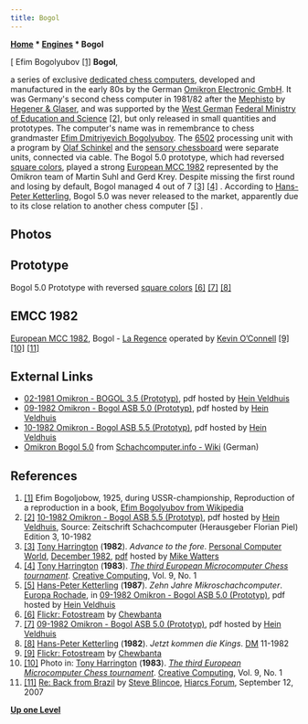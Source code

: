 ```yaml
---
title: Bogol
---
```

**[Home](Home "Home") * [Engines](Engines "Engines") * Bogol**

\[ Efim Bogolyubov <a id="cite-note-1" href="#cite-ref-1">[1]</a>
**Bogol**,

a series of exclusive [dedicated chess computers](Dedicated_Chess_Computers "Dedicated Chess Computers"), developed and manufactured in the early 80s by the German [Omikron Electronic GmbH](index.php?title=Omikron&action=edit&redlink=1 "Omikron (page does not exist)").
It was Germany's second chess computer in 1981/82 after the [Mephisto](</Mephisto_(H)> "Mephisto (H)") by [Hegener & Glaser](Hegener_%26_Glaser "Hegener & Glaser"), and was supported by the [West German](https://en.wikipedia.org/wiki/West_Germany) [Federal Ministry of Education and Science](https://en.wikipedia.org/wiki/Federal_Ministry_of_Education_and_Research_%28Germany%29) <a id="cite-note-2" href="#cite-ref-2">[2]</a>, but only released in small quantities and prototypes. The computer's name was in remembrance to chess grandmaster [Efim Dmitriyevich Bogolyubov](https://en.wikipedia.org/wiki/Efim_Bogoljubov). The [6502](6502 "6502") processing unit with a program by [Olaf Schinkel](index.php?title=Olaf_Schinkel&action=edit&redlink=1 "Olaf Schinkel (page does not exist)") and the [sensory chessboard](Sensory_Board "Sensory Board") were separate units, connected via cable. The Bogol 5.0 prototype, which had reversed [square colors](Color_of_a_Square "Color of a Square"), played a strong [European MCC 1982](European_MCC_1982 "European MCC 1982") represented by the Omikron team of Martin Suhl and Gerd Krey. Despite missing the first round and losing by default, Bogol managed 4 out of 7 <a id="cite-note-3" href="#cite-ref-3">[3]</a> <a id="cite-note-4" href="#cite-ref-4">[4]</a> . According to [Hans-Peter Ketterling](index.php?title=Hans-Peter_Ketterling&action=edit&redlink=1 "Hans-Peter Ketterling (page does not exist)"), Bogol 5.0 was never released to the market, apparently due to its close relation to another chess computer <a id="cite-note-5" href="#cite-ref-5">[5]</a> .

## Photos

## Prototype

[](http://www.flickr.com/photos/10261668@N05/859035770/)
Bogol 5.0 Prototype with reversed [square colors](Color_of_a_Square "Color of a Square") <a id="cite-note-6" href="#cite-ref-6">[6]</a> <a id="cite-note-7" href="#cite-ref-7">[7]</a> <a id="cite-note-8" href="#cite-ref-8">[8]</a>

## EMCC 1982

[](http://www.flickr.com/photos/10261668@N05/with/858204847/)
[European MCC 1982](European_MCC_1982 "European MCC 1982"), Bogol - [La Regence](La_Regence "La Regence") operated by [Kevin O’Connell](Kevin_O%E2%80%99Connell "Kevin O’Connell") <a id="cite-note-9" href="#cite-ref-9">[9]</a> <a id="cite-note-10" href="#cite-ref-10">[10]</a> <a id="cite-note-11" href="#cite-ref-11">[11]</a>

## External Links

- [02-1981 Omikron - BOGOL 3.5 (Prototyp)](http://www.schaakcomputers.nl/hein_veldhuis/database/files/02-1981%20%5BB-2636%5D%20Omikron%20-%20Bogol%20ASB%203.5%20%28Prototyp%29.pdf), pdf hosted by [Hein Veldhuis](Hein_Veldhuis "Hein Veldhuis")
- [09-1982 Omikron - Bogol ASB 5.0 (Prototyp)](http://www.schaakcomputers.nl/hein_veldhuis/database/files/09-1982%20%5BB-2696%5D%20Omikron%20-%20Bogol%20ASB%205.0%20%28Prototyp%29.pdf), pdf hosted by [Hein Veldhuis](Hein_Veldhuis "Hein Veldhuis")
- [10-1982 Omikron - Bogol ASB 5.5 (Prototyp)](http://www.schaakcomputers.nl/hein_veldhuis/database/files/10-1982%20%5BB-2711%5D%20Omikron%20-%20Bogol%20ASB%205.5%20%28Prototyp%29.pdf), pdf hosted by [Hein Veldhuis](Hein_Veldhuis "Hein Veldhuis")
- [Omikron Bogol 5.0](http://www.schach-computer.info/wiki/index.php/Omikron_Bogol_5.0) from [Schachcomputer.info - Wiki](http://www.schach-computer.info/wiki/index.php/Hauptseite_En) (German)

## References

1. <a id="cite-ref-1" href="#cite-note-1">[1]</a> Efim Bogoljobow, 1925, during USSR-championship, Reproduction of a reproduction in a book, [Efim Bogolyubov from Wikipedia](https://en.wikipedia.org/wiki/Efim_Bogoljubov)
1. <a id="cite-ref-2" href="#cite-note-2">[2]</a>  [10-1982 Omikron - Bogol ASB 5.5 (Prototyp)](http://www.schaakcomputers.nl/hein_veldhuis/database/files/10-1982%20%5BB-2711%5D%20Omikron%20-%20Bogol%20ASB%205.5%20%28Prototyp%29.pdf), pdf hosted by [Hein Veldhuis](Hein_Veldhuis "Hein Veldhuis"), Source: Zeitschrift Schachcomputer (Herausgeber Florian Piel) Edition 3, 10-1982
1. <a id="cite-ref-3" href="#cite-note-3">[3]</a> [Tony Harrington](Tony_Harrington "Tony Harrington") (**1982**). *Advance to the fore*. [Personal Computer World](Personal_Computer_World "Personal Computer World"), [December 1982](http://www.chesscomputeruk.com/html/publication_archive_1982.html), [pdf](http://www.chesscomputeruk.com/PCW_December_1982.pdf) hosted by [Mike Watters](Mike_Watters "Mike Watters")
1. <a id="cite-ref-4" href="#cite-note-4">[4]</a> [Tony Harrington](Tony_Harrington "Tony Harrington") (**1983**). *[The third European Microcomputer Chess tournament](http://www.atarimagazines.com/creative/v9n1/123_The_third_European_Microc.php)*. [Creative Computing](Creative_Computing "Creative Computing"), Vol. 9, No. 1
1. <a id="cite-ref-5" href="#cite-note-5">[5]</a> [Hans-Peter Ketterling](index.php?title=Hans-Peter_Ketterling&action=edit&redlink=1 "Hans-Peter Ketterling (page does not exist)") (**1987**). *Zehn Jahre Mikroschachcomputer*. [Europa Rochade](http://de.wikipedia.org/wiki/Rochade_Europa), in [09-1982 Omikron - Bogol ASB 5.0 (Prototyp)](http://www.schaakcomputers.nl/hein_veldhuis/database/files/09-1982%20%5BB-2696%5D%20Omikron%20-%20Bogol%20ASB%205.0%20%28Prototyp%29.pdf), pdf hosted by [Hein Veldhuis](Hein_Veldhuis "Hein Veldhuis")
1. <a id="cite-ref-6" href="#cite-note-6">[6]</a> [Flickr: Fotostream](http://www.flickr.com/photos/10261668@N05/with/859035770/) by [Chewbanta](Steve_Blincoe "Steve Blincoe")
1. <a id="cite-ref-7" href="#cite-note-7">[7]</a>  [09-1982 Omikron - Bogol ASB 5.0 (Prototyp)](http://www.schaakcomputers.nl/hein_veldhuis/database/files/09-1982%20%5BB-2696%5D%20Omikron%20-%20Bogol%20ASB%205.0%20%28Prototyp%29.pdf), pdf hosted by [Hein Veldhuis](Hein_Veldhuis "Hein Veldhuis")
1. <a id="cite-ref-8" href="#cite-note-8">[8]</a> [Hans-Peter Ketterling](index.php?title=Hans-Peter_Ketterling&action=edit&redlink=1 "Hans-Peter Ketterling (page does not exist)") (**1982**). *Jetzt kommen die Kings*. [DM](http://de.wikipedia.org/wiki/Euro_%28Zeitschrift,_fr%C3%BCher_DM%29) 11-1982
1. <a id="cite-ref-9" href="#cite-note-9">[9]</a> [Flickr: Fotostream](http://www.flickr.com/photos/10261668@N05/with/858204847/) by [Chewbanta](Steve_Blincoe "Steve Blincoe")
1. <a id="cite-ref-10" href="#cite-note-10">[10]</a> Photo in: [Tony Harrington](Tony_Harrington "Tony Harrington") (**1983**). *[The third European Microcomputer Chess tournament](http://www.atarimagazines.com/creative/v9n1/123_The_third_European_Microc.php)*. [Creative Computing](Creative_Computing "Creative Computing"), Vol. 9, No. 1
1. <a id="cite-ref-11" href="#cite-note-11">[11]</a> [Re: Back from Brazil](http://hiarcs.net/forums/viewtopic.php?t=251&postdays=0&postorder=asc&start=10) by [Steve Blincoe](Steve_Blincoe "Steve Blincoe"), [Hiarcs Forum](Computer_Chess_Forums "Computer Chess Forums"), September 12, 2007

**[Up one Level](Engines "Engines")**

